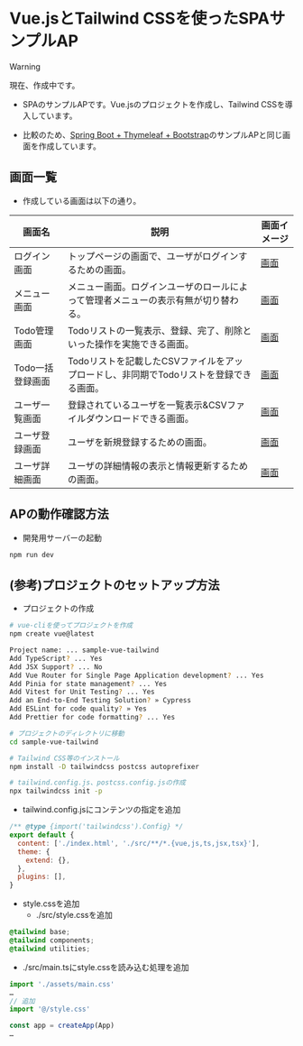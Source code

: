 # Vue.jsとTailwind CSSを使ったSPAサンプルAP

> [!WARNING]
> 現在、作成中です。

- SPAのサンプルAPです。Vue.jsのプロジェクトを作成し、Tailwind CSSを導入しています。

- 比較のため、[Spring Boot + Thymeleaf + Bootstrap](https://github.com/mysd33/sample-bff/)のサンプルAPと同じ画面を作成しています。

## 画面一覧

- 作成している画面は以下の通り。

| 画面名           | 説明                                                                                  | 画面イメージ                            |
| ---------------- | ------------------------------------------------------------------------------------- | --------------------------------------- |
| ログイン画面     | トップページの画面で、ユーザがログインするための画面。                                | [画面](docs/img/img/screen/screen1.png) |
| メニュー画面     | メニュー画面。ログインユーザのロールによって管理者メニューの表示有無が切り替わる。    | [画面]()                                |
| Todo管理画面     | Todoリストの一覧表示、登録、完了、削除といった操作を実施できる画面。                  | [画面]()                                |
| Todo一括登録画面 | Todoリストを記載したCSVファイルをアップロードし、非同期でTodoリストを登録できる画面。 | [画面]()                                |
| ユーザ一覧画面   | 登録されているユーザを一覧表示&CSVファイルダウンロードできる画面。                    | [画面]()                                |
| ユーザ登録画面   | ユーザを新規登録するための画面。                                                      | [画面]()                                |
| ユーザ詳細画面   | ユーザの詳細情報の表示と情報更新するための画面。                                      | [画面]()                                |

## APの動作確認方法

- 開発用サーバーの起動

```sh
npm run dev
```

## (参考)プロジェクトのセットアップ方法

- プロジェクトの作成

```sh
# vue-cliを使ってプロジェクトを作成
npm create vue@latest

Project name: ... sample-vue-tailwind
Add TypeScript? ... Yes
Add JSX Support? ... No
Add Vue Router for Single Page Application development? ... Yes
Add Pinia for state management? ... Yes
Add Vitest for Unit Testing? ... Yes
Add an End-to-End Testing Solution? » Cypress
Add ESLint for code quality? » Yes
Add Prettier for code formatting? ... Yes

# プロジェクトのディレクトリに移動
cd sample-vue-tailwind

# Tailwind CSS等のインストール
npm install -D tailwindcss postcss autoprefixer

# tailwind.config.js、postcss.config.jsの作成
npx tailwindcss init -p
```

- tailwind.config.jsにコンテンツの指定を追加

```js
/** @type {import('tailwindcss').Config} */
export default {
  content: ['./index.html', './src/**/*.{vue,js,ts,jsx,tsx}'],
  theme: {
    extend: {},
  },
  plugins: [],
}
```

- style.cssを追加
  - ./src/style.cssを追加

```css
@tailwind base;
@tailwind components;
@tailwind utilities;
```

- ./src/main.tsにstyle.cssを読み込む処理を追加

```ts
import './assets/main.css'
…
// 追加
import '@/style.css'

const app = createApp(App)
…
```
